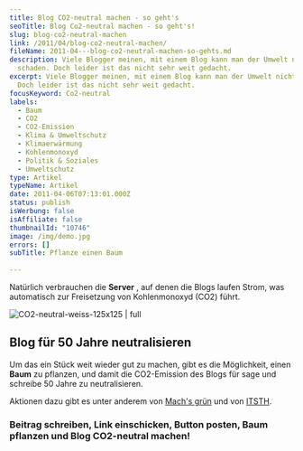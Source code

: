 ```yaml
---
title: Blog CO2-neutral machen - so geht's
seoTitle: Blog Co2-neutral machen - so geht's!
slug: blog-co2-neutral-machen
link: /2011/04/blog-co2-neutral-machen/
fileName: 2011-04---blog-co2-neutral-machen-so-gehts.md
description: Viele Blogger meinen, mit einem Blog kann man der Umwelt nicht
  schaden. Doch leider ist das nicht sehr weit gedacht.
excerpt: Viele Blogger meinen, mit einem Blog kann man der Umwelt nicht schaden.
  Doch leider ist das nicht sehr weit gedacht.
focusKeyword: Co2-neutral
labels:
  - Baum
  - CO2
  - CO2-Emission
  - Klima & Umweltschutz
  - Klimaerwärmung
  - Kohlenmonoxyd
  - Politik & Soziales
  - Umweltschutz
type: Artikel
typeName: Artikel
date: 2011-04-06T07:13:01.000Z
status: publish
isWerbung: false
isAffiliate: false
thumbnailId: "10746"
image: /img/demo.jpg
errors: []
subTitle: Pflanze einen Baum
  
---
```


Natürlich verbrauchen die **Server** , auf denen die Blogs laufen Strom, was
automatisch zur Freisetzung von Kohlenmonoxyd (CO2) führt.

![CO2-neutral-weiss-125x125 | full](http://cardamonchai.com/wp-content/uploads/2011/04/co2-neutral-weiss-125x125.jpg)

## Blog für 50 Jahre neutralisieren

Um das ein Stück weit wieder gut zu machen, gibt es die Möglichkeit, einen
**Baum** zu pflanzen, und damit die CO2-Emission des Blogs für sage und schreibe
50 Jahre zu neutralisieren.

Aktionen dazu gibt es unter anderem von
[Mach's grün](http://www.kaufda.de/umwelt/) und von
[ITSTH](http://www.easy2sync.de/de/ueber/ablogatree.php).

### Beitrag schreiben, Link einschicken, Button posten, Baum pflanzen und Blog CO2-neutral machen!

&nbsp;

&nbsp;

&nbsp;

  